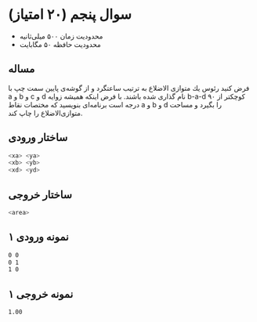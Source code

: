 # سوال پنجم (۲۰ امتیاز)

+ محدودیت زمان ۵۰۰ میلی‌ثانیه
+ محدودیت حافظه ۵۰ مگابایت

## مساله

فرض كنيد رئوس يك متوازی‌ الاضلاع به ترتيب ساعتگرد و از گوشه‌ی پایین سمت چپ با a و b و c و d نام گذاری شده باشند.
با فرض اينكه هميشه زوايه b-a-d کوچکتر از ۹۰ درجه است برنامه‌ای بنويسيد كه مختصات نقاط a و b و d را بگیرد و مساحت  متوازی‌الاضلاع را چاپ كند.

## ساختار ورودی

```sh
<xa> <ya>
<xb> <yb>
<xd> <yd>
```


## ساختار خروجی

```sh
<area>
```

## نمونه ورودی ۱

```sh
0 0
0 1
1 0
```

## نمونه خروجی ۱

```sh
1.00
```
